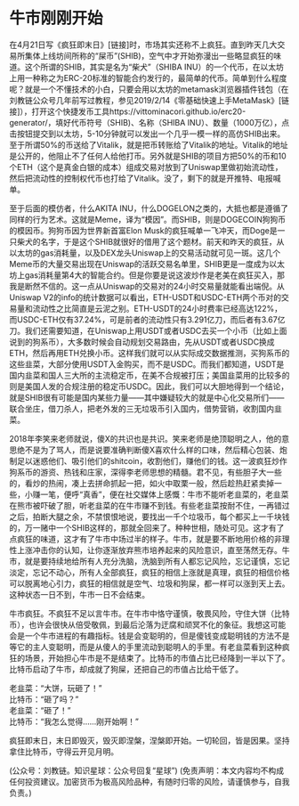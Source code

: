 # 牛市刚刚开始

在4月21日写《疯狂即末日》[链接]时，市场其实还称不上疯狂。直到昨天几大交易所集体上线坊间所称的“屎币”(SHIB)，空气中才开始弥漫出一些略显疯狂的味道。这个所谓的SHIB，其实是名为“柴犬”（SHIBA INU）的一个代币，在以太坊上用一种称之为ERC-20标准的智能合约发行的，最简单的代币。简单到什么程度呢？就是一个不懂技术的小白，只要会用以太坊的metamask浏览器插件钱包（在刘教链公众号几年前写过教程，参见2019/2/14《零基础快速上手MetaMask》[链接]），打开这个快捷发币工具https://vittominacori.github.io/erc20-generator/，填好代币符号（SHIB)、名称（SHIBA INU）、数量（1000万亿），点击按钮提交到以太坊，5-10分钟就可以发出一个几乎一模一样的高仿SHIB出来。至于所谓50%的币送给了Vitalik，就是把币转账给了Vitalik的地址。Vitalik的地址是公开的，他阻止不了任何人给他打币。另外就是SHIB的项目方把50%的币和10个ETH（这个是真金白银的成本）组成交易对放到了Uniswap里做初始流动性，然后把流动性的控制权代币也打给了Vitalik。没了，剩下的就是开推特、电报喊单。

至于后面的模仿者，什么AKITA INU，什么DOGELON之类的，大抵也都是遵循了同样的行为艺术。这就是Meme，译为“模因”。而SHIB，则是DOGECOIN狗狗币的模因币。狗狗币因为世界新首富Elon Musk的疯狂喊单一飞冲天，而Doge是一只柴犬的名字，于是这个SHIB就很好的借用了这个题材。前天和昨天的疯狂，从以太坊的gas消耗量，以及DEX龙头Uniswap上的交易活动就可见一斑。这几个Meme币的大量交易出现在Uniswap的活跃交易名单里，SHIB更是一度成为以太坊上gas消耗量第4大的智能合约。但是你要是说这波炒作是老美在疯狂买入，那我是断然不信的。这一点从Uniswap的交易对的24小时交易量就能看出端倪。从Uniswap V2的info的统计数据可以看出，ETH-USDT和USDC-ETH两个币对的交易量和流动性之比简直是云泥之别。ETH-USDT的24小时费率已经高达122%，而USDC-ETH仅有37.24%，可是前者的流动性只有3.291亿刀，而后者有3.67亿刀。我们还需要知道，在Uniswap上用USDT或者USDC去买一个小币（比如上面说到的狗系币），大多数时候会自动规划交易路由，先从USDT或者USDC换成ETH，然后再用ETH兑换小币。这样我们就可以从实际成交数据推测，买狗系币的这些韭菜，大部分使用USDT入金购买，而不是USDC。而我们都知道，USDT是国内韭菜和国人三大所的主流稳定币，在美不合规被打压；美国韭菜用的比较多的则是美国人发的合规注册的稳定币USDC。因此，我们可以大胆地得到一个结论，就是SHIB很有可能是国内某些力量——其中嫌疑较大的就是中心化交易所们——联合坐庄，借刀杀人，把老外发的三无垃圾币引入国内，借势营销，收割国内韭菜。

2018年李笑来老师就说，傻X的共识也是共识。笑来老师是绝顶聪明之人，他的意思绝不是为了骂人，而是说要准确判断傻X喜欢什么样的口味，然后精心包装、炮制足以迷惑他们、吸引他们的shitcoin，收割他们，赚他们的钱。这一波疯狂炒作狗系币的游资、热钱和庄家，深得李老师思想的精髓。君不见，有些胆子大一些的，看炒的热闹，凑上去拼命抓起一把，如火中取栗一般，然后趁热赶紧卖掉一些，小赚一笔，便呼“真香”，便在社交媒体上感慨：牛市不能听老韭菜的，老韭菜在熊市被吓破了胆，听老韭菜的在牛市赚不到钱。有些老韭菜按耐不住，一再错过之后，拍断大腿之余，不禁恨恨地说，要找出一千个垃圾币，每个都买上一千块钱的，万一赌中一个SHIB这样的，那就全回来了。种种世相，随处可见。这才有了点疯狂的味道，这才有了牛市中场过半的样子。牛市，就是要不断地用价格的非理性上涨冲击你的认知，让你逐渐放弃熊市培养起来的风险意识，直至荡然无存。牛市，就是要持续地给所有人充分洗脑，洗脑到所有人都忘记风险，忘记谨慎，忘记淡定，忘记不动心，所有人全部疯狂，疯狂的相信上涨就是真理，疯狂的相信价格可以脱离地心引力，疯狂的相信就是空气、垃圾和狗屎，都一样可以涨到天上去。这种状态一日不到，牛市一日不会结束。

牛市疯狂。不疯狂不足以言牛市。在牛市中恪守谨慎，敬畏风险，守住大饼（比特币），也许会很快从倍受敬佩，到最后沦落为迂腐和顽冥不化的象征。我想这可能会是一个牛市进程的有趣指标。钱是会变聪明的，但是傻钱变成聪明钱的方法不是等它的主人变聪明，而是从傻人的手里流动到聪明人的手里。有老韭菜看到这种疯狂的场景，开始担心牛市是不是结束了。比特币的市值占比已经降到一半以下了。比特币启动了牛市，却成就了狗屎，还把自己的市值占比给干低了。

老韭菜：“大饼，玩砸了！”\
比特币：“砸了吗？”\
老韭菜：“砸了！”\
比特币：“我怎么觉得……刚开始啊！”

疯狂即末日，末日即毁灭，毁灭即涅槃，涅槃即开始。一切轮回，皆是因果。坚持拿住比特币，守得云开见月明。

(公众号：刘教链。知识星球：公众号回复“星球”)
(免责声明：本文内容均不构成任何投资建议。加密货币为极高风险品种，有随时归零的风险，请谨慎参与，自我负责。)
